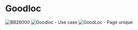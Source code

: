 # Goodloc

![BB26000](./assets/bb26000.jpg)
![Goodloc - Use case](./assets/usecase/goodloc.png)
![GoodLoc - Page unique](./assets/screenshots/goodloc.png)
